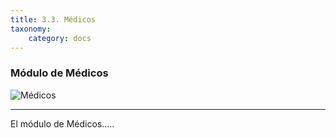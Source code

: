 ```yaml
---
title: 3.3. Médicos
taxonomy:
	category: docs
---
```


### Módulo de Médicos

![Médicos](../../imagenes/modulos/medicos/medicos_64x64.png?lightbox=100&resize=200)

<hr/>

El módulo de Médicos.....